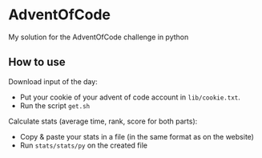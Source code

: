 # AdventOfCode
My solution for the AdventOfCode challenge in python

## How to use

Download input of the day:
- Put your cookie of your advent of code account in `lib/cookie.txt`.
- Run the script `get.sh`

Calculate stats (average time, rank, score for both parts):
- Copy & paste your stats in a file (in the same format as on the website)
- Run `stats/stats/py` on the created file